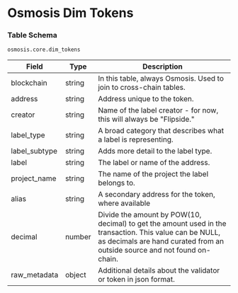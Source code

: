 # Osmosis Dim Tokens

### Table Schema

`osmosis.core.dim_tokens`

| Field          | Type   | Description                                                                                                                                                                          |
| -------------- | ------ | ------------------------------------------------------------------------------------------------------------------------------------------------------------------------------------ |
| blockchain     | string | In this table, always Osmosis. Used to join to cross-chain tables.                                                                                                                   |
| address        | string | Address unique to the token.                                                                                                                                                         |
| creator        | string | Name of the label creator - for now, this will always be "Flipside."                                                                                                                 |
| label\_type    | string | A broad category that describes what a label is representing.                                                                                                                        |
| label\_subtype | string | Adds more detail to the label type.                                                                                                                                                  |
| label          | string | The label or name of the address.                                                                                                                                                    |
| project\_name  | string | The name of the project the label belongs to.                                                                                                                                        |
| alias          | string | A secondary address for the token, where available                                                                                                                                   |
| decimal        | number | Divide the amount by POW(10, decimal) to get the amount used in the transaction. This value can be NULL, as decimals are hand curated from an outside source and not found on-chain. |
| raw\_metadata  | object | Additional details about the validator or token in json format.                                                                                                                      |
